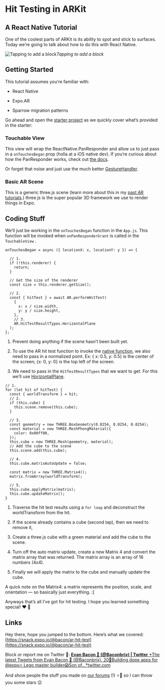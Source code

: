 # Hit Testing in ARKit

## A React Native Tutorial

One of the coolest parts of ARKit is its ability to spot and stick to surfaces. Today we’re going to talk about how to do this with React Native.

![Tapping to add a block](./images/1M4xJ7sm2me61xszk9gQj4g.gif)_Tapping to add a block_

<Snack url="https://snack.expo.io/embedded/@bacon/ar-hit-test" />

## Getting Started

This tutorial assumes you’re familiar with:

- React Native

- Expo.AR

- Sparrow migration patterns

Go ahead and open the [starter project](https://snack.expo.io/@bacon/ar-hit-test-starter) as we quickly cover what’s provided in the starter:

### Touchable View

This view will wrap the ReactNative.PanResponder and allow us to just pass in a `onTouchesBegan` prop (holla at a iOS native dev). If you’re curious about how the PanResponder works, check out [the docs](https://facebook.github.io/react-native/docs/panresponder.html).

Or forget that noise and just use the much better [GestureHandler](https://docs.expo.io/versions/latest/sdk/gesture-handler).

### Basic AR Scene

This is a generic three.js scene (learn more about this in my [past AR tutorials](https://blog.expo.io/arkit-in-react-native-tutorial-the-basics-9f839539f0b9).) three.js is the super popular 3D framework we use to render things in Expo.

## Coding Stuff

We’ll just be working in the `onTouchesBegan` function in the `App.js`. This function will be invoked when `onPanResponderGrant` is called in the `TouchableView` .

```
onTouchesBegan = async ({ locationX: x, locationY: y }) => {

  // 1.
  if (!this.renderer) {
    return;
  }

  // Get the size of the renderer
  const size = this.renderer.getSize();

  // 2.
  const { hitTest } = await AR.performHitTest(
    {
      x: x / size.width,
      y: y / size.height,
    },
    // 3.
    AR.HitTestResultTypes.HorizontalPlane
  );
};
```

1. Prevent doing anything if the scene hasn’t been built yet.

1. To use the AR hit test function to invoke the [native function](https://developer.apple.com/documentation/arkit/arframe/2875718-hittest?language=objc), we also need to pass in a normalized point. Ex: { x: 0.5, y: 0.5} is the center of the screen; {x: 0, y: 0} is the top left of the screen.

1. We need to pass in the `HitTestResultTypes` that we want to get. For this we’ll use [HorizontalPlane](https://developer.apple.com/documentation/arkit/arhittestresulttype/arhittestresulttypeestimatedhorizontalplane?language=objc).

```
// 1.
for (let hit of hitTest) {
  const { worldTransform } = hit;
  // 2.
  if (this.cube) {
    this.scene.remove(this.cube);
  }

  // 3.
  const geometry = new THREE.BoxGeometry(0.0254, 0.0254, 0.0254);
  const material = new THREE.MeshPhongMaterial({
    color: 0x00ff00,
  });
  this.cube = new THREE.Mesh(geometry, material);
  // Add the cube to the scene
  this.scene.add(this.cube);

  // 4.
  this.cube.matrixAutoUpdate = false;

  const matrix = new THREE.Matrix4();
  matrix.fromArray(worldTransform);

  // 5.
  this.cube.applyMatrix(matrix);
  this.cube.updateMatrix();
}
```

1. Traverse the hit test results using a `for loop` and deconstruct the worldTransform from the hit.

1. If the scene already contains a cube (second tap), then we need to remove it,

1. Create a three.js cube with a green material and add the cube to the scene.

1. Turn off the auto matrix update, create a new Matrix 4 and convert the matrix array that was returned. The matrix array is an array of 16 numbers (4x4).

1. Finally we will apply the matrix to the cube and manually update the cube.

A quick note on the Matrix4: a matrix represents the position, scale, and orientation — so basically just everything. :]

Anyways that’s all I’ve got for hit testing. I hope you learned something special! ❤ 🦄

## Links

Hey there, hope you jumped to the bottom. Here’s what we covered: [https://snack.expo.io/@bacon/ar-hit-test](https://snack.expo.io/@bacon/ar-hit-test)

Block or report me on Twitter 🚫:
[**Evan Bacon 🥓 (@Baconbrix) | Twitter**
*The latest Tweets from Evan Bacon 🥓 (@Baconbrix). 20💙Building dope apps for @expo🔥 Lego master builder😱Son of…*twitter.com](https://twitter.com/Baconbrix)

And show people the stuff you made on [our forums](http://forums.expo.io) (!) ⭐️💙 so I can throw you some stars 😉
